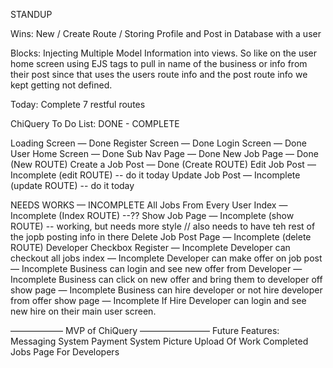 STANDUP

Wins:
New / Create Route / Storing Profile and Post in Database with a user

Blocks:
Injecting Multiple Model Information into views. So like on the user home screen using EJS tags to pull in name of the business or info from their post since that uses the users route info and the post route info we kept getting not defined.

Today:
Complete 7 restful routes

ChiQuery To Do List:
DONE - COMPLETE

Loading Screen — Done
Register Screen — Done
Login Screen — Done
User Home Screen — Done
Sub Nav Page — Done
New Job Page — Done (New ROUTE)
Create a Job Post — Done (Create ROUTE)
Edit Job Post — Incomplete (edit ROUTE) -- do it today
Update Job Post — Incomplete (update ROUTE) -- do it today

NEEDS WORKS — INCOMPLETE
All Jobs From Every User Index — Incomplete (Index ROUTE) --??
Show Job Page — Incomplete (show ROUTE)  -- working, but needs more style
 // also needs to have teh rest of the jopb posting info in there
Delete Job Post Page — Incomplete (delete ROUTE)
Developer Checkbox Register — Incomplete
Developer can checkout all jobs index — Incomplete
Developer can make offer on job post — Incomplete
Business can login and see new offer from Developer — Incomplete
Business can click on new offer and bring them to developer off show page — Incomplete
Business can hire developer or not hire developer from offer show page — Incomplete
If Hire Developer can login and see new hire on their main user screen.


——————  MVP of ChiQuery ————————
Future Features:
Messaging System
Payment System
Picture Upload Of Work
Completed Jobs Page For Developers

